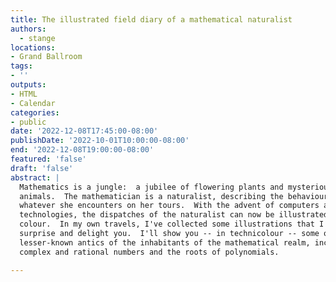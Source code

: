 ```yaml
---
title: The illustrated field diary of a mathematical naturalist
authors:
  - stange
locations:
- Grand Ballroom
tags:
- ''
outputs:
- HTML
- Calendar
categories:
- public
date: '2022-12-08T17:45:00-08:00'
publishDate: '2022-10-01T10:00:00-08:00'
end: '2022-12-08T19:00:00-08:00'
featured: 'false'
draft: 'false'
abstract: |
  Mathematics is a jungle:  a jubilee of flowering plants and mysterious
  animals.  The mathematician is a naturalist, describing the behaviours of
  whatever she encounters on her tours.  With the advent of computers and modern
  technologies, the dispatches of the naturalist can now be illustrated in full
  colour.  In my own travels, I've collected some illustrations that I hope will
  surprise and delight you.  I'll show you -- in technicolour -- some of the
  lesser-known antics of the inhabitants of the mathematical realm, including
  complex and rational numbers and the roots of polynomials.

---
```

